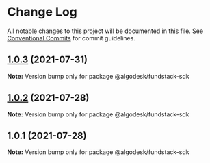 # Change Log

All notable changes to this project will be documented in this file.
See [Conventional Commits](https://conventionalcommits.org) for commit guidelines.

## [1.0.3](https://github.com/algodesk-io/algodesk-monorepo/compare/@algodesk/fundstack-sdk@1.0.2...@algodesk/fundstack-sdk@1.0.3) (2021-07-31)

**Note:** Version bump only for package @algodesk/fundstack-sdk





## [1.0.2](https://github.com/algodesk-io/algodesk-monorepo/compare/@algodesk/fundstack-sdk@1.0.1...@algodesk/fundstack-sdk@1.0.2) (2021-07-28)

**Note:** Version bump only for package @algodesk/fundstack-sdk





## 1.0.1 (2021-07-28)

**Note:** Version bump only for package @algodesk/fundstack-sdk
